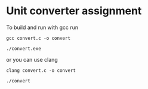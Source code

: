 # Unit converter assignment

To build and run with gcc run
```
gcc convert.c -o convert

./convert.exe
```

or you can use clang

```
clang convert.c -o convert

./convert
```
